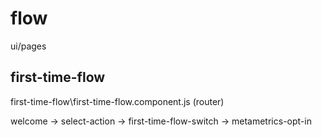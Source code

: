 # flow

ui/pages

## first-time-flow

first-time-flow\first-time-flow.component.js (router)

welcome -> select-action -> first-time-flow-switch -> metametrics-opt-in
